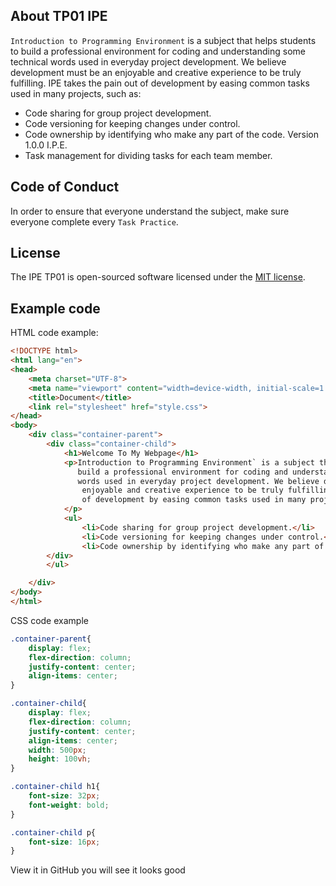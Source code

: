 ## About TP01 IPE
`Introduction to Programming Environment` is a subject that helps students to
build a professional environment for coding and understanding some technical
words used in everyday project development. We believe development must be an
enjoyable and creative experience to be truly fulfilling. IPE takes the pain out
of development by easing common tasks used in many projects, such as:
- Code sharing for group project development.
- Code versioning for keeping changes under control.
- Code ownership by identifying who make any part of the code.
Version 1.0.0 I.P.E.
- Task management for dividing tasks for each team member.
## Code of Conduct
In order to ensure that everyone understand the subject, make sure everyone
complete every `Task Practice`.
## License
The IPE TP01 is open-sourced software licensed under the [MIT
license](https://opensource.org/licenses/MIT).
## Example code
HTML code example:
```html
<!DOCTYPE html>
<html lang="en">
<head>
    <meta charset="UTF-8">
    <meta name="viewport" content="width=device-width, initial-scale=1.0">
    <title>Document</title>
    <link rel="stylesheet" href="style.css">
</head>
<body>
    <div class="container-parent">
        <div class="container-child">
            <h1>Welcome To My Webpage</h1>
            <p>Introduction to Programming Environment` is a subject that helps students to
               build a professional environment for coding and understanding some technical
               words used in everyday project development. We believe development must be an
                enjoyable and creative experience to be truly fulfilling. IPE takes the pain out
                of development by easing common tasks used in many projects, such as:
            </p>
            <ul>
                <li>Code sharing for group project development.</li>
                <li>Code versioning for keeping changes under control.</li>
                <li>Code ownership by identifying who make any part of the code.</li>
        </div>
        </ul>

    </div>
</body>
</html>
```
CSS code example
```css
.container-parent{
    display: flex;
    flex-direction: column;
    justify-content: center;
    align-items: center;
}

.container-child{
    display: flex;
    flex-direction: column;
    justify-content: center;
    align-items: center;
    width: 500px;
    height: 100vh;
}

.container-child h1{
    font-size: 32px;
    font-weight: bold;
}

.container-child p{
    font-size: 16px;
}
```

View it in GitHub you will see it looks good